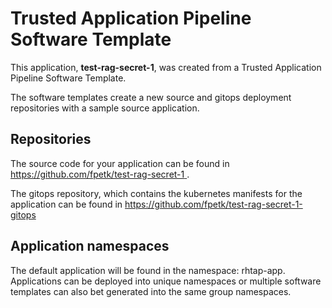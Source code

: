 # Trusted Application Pipeline Software Template

This application, **test-rag-secret-1**, was created from a Trusted Application Pipeline Software Template.

The software templates create a new source and gitops deployment repositories with a sample source application. 

## Repositories

The source code for your application can be found in [https://github.com/fpetk/test-rag-secret-1 ](https://github.com/fpetk/test-rag-secret-1 ).
 
The gitops repository, which contains the kubernetes manifests for the application can be found in 
[https://github.com/fpetk/test-rag-secret-1-gitops ](https://github.com/fpetk/test-rag-secret-1-gitops ) 

## Application namespaces 

The default application will be found in the namespace: rhtap-app. Applications can be deployed into unique namespaces or multiple software templates can also bet generated into the same group namespaces.  